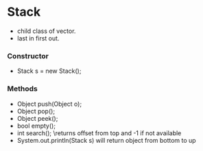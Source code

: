 # Stack

- child class of vector.
- last in first out.

### Constructor

- Stack s = new Stack();

### Methods

- Object push(Object o);
- Object pop();
- Object peek();
- bool empty();
- int search(); \\returns offset from top and -1 if not available
- System.out.println(Stack s) will return object from bottom to up

